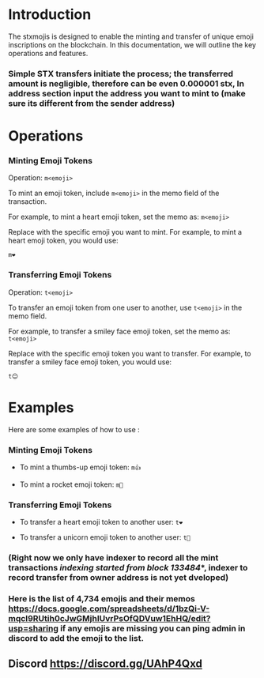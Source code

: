 
# Introduction

The stxmojis is designed to enable the minting and transfer of unique emoji inscriptions on the blockchain. In this documentation, we will outline the key operations and features.

### Simple STX transfers initiate the process; the transferred amount is negligible, therefore can be even 0.000001 stx, In address section input the address you want to mint to (make sure its different from the sender address)

# Operations

### Minting Emoji Tokens

Operation: `m<emoji>`

To mint an emoji token, include `m<emoji>` in the memo field of the transaction.

For example, to mint a heart emoji token, set the memo as:
`m<emoji>`

Replace <emoji> with the specific emoji you want to mint. For example, to mint a heart emoji token, you would use:

`m❤️`

### Transferring Emoji Tokens

Operation: `t<emoji>`


To transfer an emoji token from one user to another, use `t<emoji>` in the memo field.

For example, to transfer a smiley face emoji token, set the memo as:
`t<emoji>`

Replace <emoji> with the specific emoji token you want to transfer. For example, to transfer a smiley face emoji token, you would use:

`t😊`

# Examples

Here are some examples of how to use :

### Minting Emoji Tokens

- To mint a thumbs-up emoji token:
  `m👍`

- To mint a rocket emoji token:
  `m🚀`

### Transferring Emoji Tokens

- To transfer a heart emoji token to another user:
  `t❤️`

- To transfer a unicorn emoji token to another user:
  `t🦄`

### (Right now we only have indexer to record all the mint transactions *indexing started from block 133484**, indexer to record transfer from owner address is not yet dveloped)

### Here is the list of 4,734 emojis and their memos https://docs.google.com/spreadsheets/d/1bzQi-V-mqcI9RUtih0cJwGMjhIUvrPsOfQDVuw1EhHQ/edit?usp=sharing if any emojis are missing you can ping admin in discord to add the emoji to the list.

## Discord https://discord.gg/UAhP4Qxd
